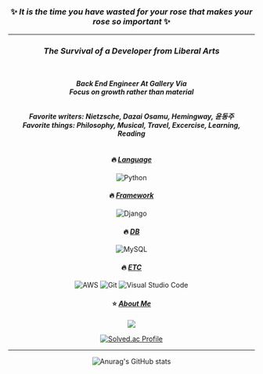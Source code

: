 <div align="center">

### ✨ ___It is the time you have wasted for your rose that makes your rose so important___ ✨
<hr>

### _The Survival of a Developer from Liberal Arts_
<br>

___Back End Engineer At Gallery Via\
Focus on growth rather than material___
<br><br>

___Favorite writers: Nietzsche, Dazai Osamu, Hemingway, 윤동주\
Favorite things: Philosophy, Musical, Travel, Excercise, Learning, Reading___
<br><br>

#### :fire: <u>___Language___</u>
![Python](https://img.shields.io/badge/Python-3776AB?style=flat-square&logo=Python&logoColor=white)

#### :fire: <u>___Framework___</u>
![Django](https://img.shields.io/badge/Django-092E20?style=flat-square&logo=Django&logoColor=white)

#### :fire: <u>___DB___</u>
![MySQL](https://img.shields.io/badge/MySQL-4479A1?style=flat-square&logo=Mysql&logoColor=white)

#### :fire: <u>___ETC___</u>
![AWS](https://img.shields.io/badge/Amazon%20AWS-232F3E?style=flat-square&logo=Amazon%20AWS&logoColor=white)
![Git](https://img.shields.io/badge/Git-F05032?style=flat-square&logo=Git&logoColor=white)
![Visual Studio Code](https://img.shields.io/badge/Visual%20Studio%20Code-007ACC?style=flat-square&logo=Visual%20Studio%20Code&logoColor=white)
  
#### :star: <u>___About Me___</u>
<a href="https://velog.io/@chinup1004"><img src="https://img.shields.io/badge/Velog-20C997?style=flat-square&logo=Velog&logoColor=white"/></a>
  
[![Solved.ac Profile](http://mazassumnida.wtf/api/v2/generate_badge?boj=chinup1004)](https://solved.ac/chinup1004/)<br><hr>

![Anurag's GitHub stats]([https://github-readme-stats](https://github-readme-stats-git-masterrstaa-rickstaa/).vercel.app/api?username=DevDior&theme=radical&count_private=true)

</div>
